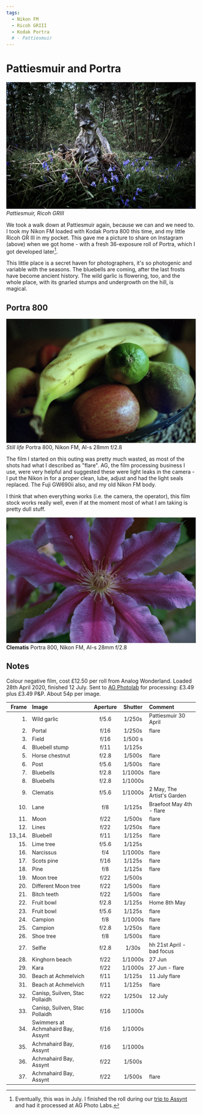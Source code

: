 ```yaml
---
tags:
  - Nikon FM
  - Ricoh GRIII
  - Kodak Portra
  # - Pattiesmuir
---
```

# Pattiesmuir and Portra

![](/img/R0000549.jpg)
*Pattiesmuir, Ricoh GRIII*

We took a walk down at Pattiesmuir again, because we can and we need to. I took my Nikon FM loaded with Kodak Portra 800 this time, and my little Ricoh GR III in my pocket. This gave me a picture to share on Instagram (above) when we got home - with a fresh 36-exposure roll of Portra, which I got developed later[^july].

This little place is a secret haven for photographers, it's so photogenic and variable with the seasons. The bluebells are coming, after the last frosts have become ancient history. The wild garlic is flowering, too, and the whole place, with its gnarled stumps and undergrowth on the hill, is magical.

## Portra 800

![](/img/Kodak-Portra-800-135-20200722_09.jpg)
*Still life* Portra 800, Nikon FM, AI-s 28mm f/2.8 

The film I started on this outing was pretty much wasted, as most of the shots had what I described as "flare". AG, the film processing business I use, were very helpful and suggested these were light leaks in the camera - I put the Nikon in for a proper clean, lube, adjust and had the light seals replaced. The Fuji GW690ii also, and my old Nikon FM body. 

I think that when everything works (i.e. the camera, the operator), this film stock works really well, even if at the moment most of what I am taking is pretty dull stuff.

![](/img/Kodak-Portra-800-135-20200722_06.jpg)
**Clematis** Portra 800, Nikon FM, AI-s 28mm f/2.8 

## Notes

[^july]: Eventually, this was in July. I finished the roll during our [trip to Assynt](/Stories/2020/2020-07-14-assynt) and had it processed at AG Photo Labs.

Colour negative film, cost £12.50 per roll from Analog Wonderland. Loaded 28th April 2020, finished 12 July. Sent to [AG Photolab](https://www.ag-photolab.co.uk/) for processing: £3.49 plus £3.49 P&P. About 54p per image.

Frame|Image|Aperture|Shutter|Comment
----:|:----|:----:|:----:|:------
1.|Wild garlic|f/5.6|1/250s|Pattiesmuir 30 April
2.|Portal|f/16|1/250s|flare
3.|Field|f/16|1/500 s
4.|Bluebell stump|f/11|1/125s
5.|Horse chestnut|f/2.8|1/500s|flare
6.|Post|f/5.6|1/500s|flare
7.|Bluebells|f/2.8|1/1000s|flare
8.|Bluebells|f/2.8|1/1000s
9.|Clematis|f/5.6|1/1000s|2 May, The Artist's Garden
10.|Lane|f/8|1/125s|Braefoot May 4th - flare
11.|Moon|f/22|1/500s|flare
12.|Lines|f/22|1/250s|flare
13.,14.|Bluebell|f/11|1/125s|flare
15.|Lime tree|f/5.6|1/125s
16.|Narcissus|f/4|1/1000s|flare
17.|Scots pine|f/16|1/125s|flare
18.|Pine|f/8|1/125s|flare
19.|Moon tree|f/22|1/500s
20.|Different Moon tree|f/22|1/500s|flare
21.|Bitch teeth|f/22|1/500s|flare
22.|Fruit bowl|f/2.8|1/125s|Home 8th May
23.|Fruit bowl|f/5.6|1/125s|flare
24.|Campion|f/8|1/1000s|flare
25.|Campion|f/2.8|1/250s|flare
26.|Shoe tree|f/8|1/500s|flare
27.|Selfie|f/2.8|1/30s|hh 21st April - bad focus
28.|Kinghorn beach|f/22|1/1000s|27 Jun
29.|Kara|f/22|1/1000s|27 Jun - flare
30.|Beach at Achmelvich|f/11|1/125s|11 July flare
31.|Beach at Achmelvich|f/11|1/125s|flare
32.|Canisp, Suilven, Stac Pollaidh|f/22|1/250s|12 July
33.|Canisp, Suilven, Stac Pollaidh|f/16|1/1000s
34.|Swimmers at Achmahaird Bay, Assynt|f/16|1/1000s
35.|Achmahaird Bay, Assynt|f/16|1/1000s
36.|Achmahaird Bay, Assynt|f/22|1/500s
37.|Achmahaird Bay, Assynt|f/22|1/500s|flare